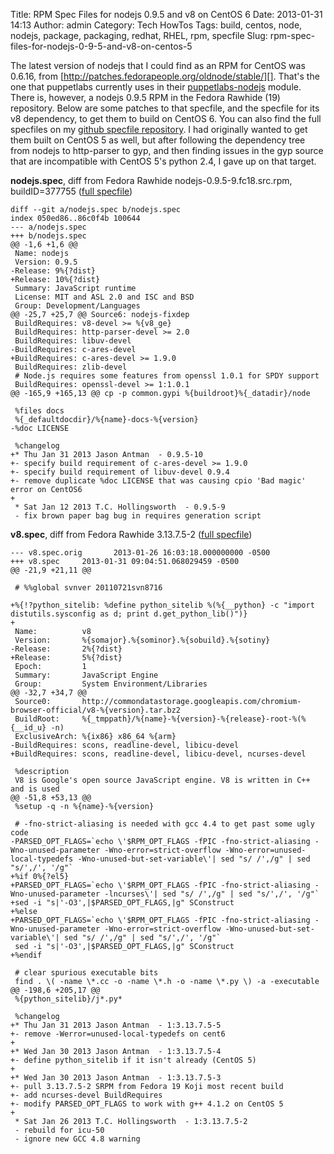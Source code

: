 Title: RPM Spec Files for nodejs 0.9.5 and v8 on CentOS 6
Date: 2013-01-31 14:13
Author: admin
Category: Tech HowTos
Tags: build, centos, node, nodejs, package, packaging, redhat, RHEL, rpm, specfile
Slug: rpm-spec-files-for-nodejs-0-9-5-and-v8-on-centos-5

The latest version of nodejs that I could find as an RPM for CentOS was
0.6.16, from [http://patches.fedorapeople.org/oldnode/stable/][]. That's
the one that puppetlabs currently uses in their [puppetlabs-nodejs][]
module. There is, however, a nodejs 0.9.5 RPM in the Fedora Rawhide (19)
repository. Below are some patches to that specfile, and the specfile
for its v8 dependency, to get them to build on CentOS 6. You can also
find the full specfiles on my [github specfile repository][]. I had
originally wanted to get them built on CentOS 5 as well, but after
following the dependency tree from nodejs to http-parser to gyp, and
then finding issues in the gyp source that are incompatible with CentOS
5's python 2.4, I gave up on that target.

**nodejs.spec**, diff from Fedora Rawhide nodejs-0.9.5-9.fc18.src.rpm,
buildID=377755 ([full specfile][])

~~~~{.diff}
diff --git a/nodejs.spec b/nodejs.spec
index 050ed86..86c0f4b 100644
--- a/nodejs.spec
+++ b/nodejs.spec
@@ -1,6 +1,6 @@
 Name: nodejs
 Version: 0.9.5
-Release: 9%{?dist}
+Release: 10%{?dist}
 Summary: JavaScript runtime
 License: MIT and ASL 2.0 and ISC and BSD
 Group: Development/Languages
@@ -25,7 +25,7 @@ Source6: nodejs-fixdep
 BuildRequires: v8-devel >= %{v8_ge}
 BuildRequires: http-parser-devel >= 2.0
 BuildRequires: libuv-devel
-BuildRequires: c-ares-devel
+BuildRequires: c-ares-devel >= 1.9.0
 BuildRequires: zlib-devel
 # Node.js requires some features from openssl 1.0.1 for SPDY support
 BuildRequires: openssl-devel >= 1:1.0.1
@@ -165,9 +165,13 @@ cp -p common.gypi %{buildroot}%{_datadir}/node
 
 %files docs
 %{_defaultdocdir}/%{name}-docs-%{version}
-%doc LICENSE
 
 %changelog
+* Thu Jan 31 2013 Jason Antman  - 0.9.5-10
+- specify build requirement of c-ares-devel >= 1.9.0
+- specify build requirement of libuv-devel 0.9.4
+- remove duplicate %doc LICENSE that was causing cpio 'Bad magic' error on CentOS6
+
 * Sat Jan 12 2013 T.C. Hollingsworth  - 0.9.5-9
 - fix brown paper bag bug in requires generation script
~~~~

**v8.spec**, diff from Fedora Rawhide 3.13.7.5-2 ([full specfile][1])

~~~~{.diff}
--- v8.spec.orig       2013-01-26 16:03:18.000000000 -0500
+++ v8.spec     2013-01-31 09:04:51.068029459 -0500
@@ -21,9 +21,11 @@
 
 # %%global svnver 20110721svn8716
 
+%{!?python_sitelib: %define python_sitelib %(%{__python} -c "import distutils.sysconfig as d; print d.get_python_lib()")}
+
 Name:          v8
 Version:       %{somajor}.%{sominor}.%{sobuild}.%{sotiny}
-Release:       2%{?dist}
+Release:       5%{?dist}
 Epoch:         1
 Summary:       JavaScript Engine
 Group:         System Environment/Libraries
@@ -32,7 +34,7 @@
 Source0:       http://commondatastorage.googleapis.com/chromium-browser-official/v8-%{version}.tar.bz2
 BuildRoot:     %{_tmppath}/%{name}-%{version}-%{release}-root-%(%{__id_u} -n)
 ExclusiveArch: %{ix86} x86_64 %{arm}
-BuildRequires: scons, readline-devel, libicu-devel
+BuildRequires: scons, readline-devel, libicu-devel, ncurses-devel
 
 %description
 V8 is Google's open source JavaScript engine. V8 is written in C++ and is used 
@@ -51,8 +53,13 @@
 %setup -q -n %{name}-%{version}
 
 # -fno-strict-aliasing is needed with gcc 4.4 to get past some ugly code
-PARSED_OPT_FLAGS=`echo \'$RPM_OPT_FLAGS -fPIC -fno-strict-aliasing -Wno-unused-parameter -Wno-error=strict-overflow -Wno-error=unused-local-typedefs -Wno-unused-but-set-variable\'| sed "s/ /',/g" | sed "s/',/', '/g"`
+%if 0%{?el5}
+PARSED_OPT_FLAGS=`echo \'$RPM_OPT_FLAGS -fPIC -fno-strict-aliasing -Wno-unused-parameter -lncurses\'| sed "s/ /',/g" | sed "s/',/', '/g"`
+sed -i "s|'-O3',|$PARSED_OPT_FLAGS,|g" SConstruct
+%else
+PARSED_OPT_FLAGS=`echo \'$RPM_OPT_FLAGS -fPIC -fno-strict-aliasing -Wno-unused-parameter -Wno-error=strict-overflow -Wno-unused-but-set-variable\'| sed "s/ /',/g" | sed "s/',/', '/g"`
 sed -i "s|'-O3',|$PARSED_OPT_FLAGS,|g" SConstruct
+%endif
 
 # clear spurious executable bits
 find . \( -name \*.cc -o -name \*.h -o -name \*.py \) -a -executable   
@@ -198,6 +205,17 @@
 %{python_sitelib}/j*.py*
 
 %changelog
+* Thu Jan 31 2013 Jason Antman  - 1:3.13.7.5-5
+- remove -Werror=unused-local-typedefs on cent6
+
+* Wed Jan 30 2013 Jason Antman  - 1:3.13.7.5-4
+- define python_sitelib if it isn't already (CentOS 5)
+
+* Wed Jan 30 2013 Jason Antman  - 1:3.13.7.5-3
+- pull 3.13.7.5-2 SRPM from Fedora 19 Koji most recent build
+- add ncurses-devel BuildRequires
+- modify PARSED_OPT_FLAGS to work with g++ 4.1.2 on CentOS 5
+ 
 * Sat Jan 26 2013 T.C. Hollingsworth  - 1:3.13.7.5-2
 - rebuild for icu-50
 - ignore new GCC 4.8 warning
~~~~

  [http://patches.fedorapeople.org/oldnode/stable/]: http://patches.fedorapeople.org/oldnode/stable/
  [puppetlabs-nodejs]: https://github.com/puppetlabs/puppetlabs-nodejs
  [github specfile repository]: https://github.com/jantman/specfiles
  [full specfile]: https://raw.github.com/jantman/specfiles/master/nodejs.spec
  [1]: https://raw.github.com/jantman/specfiles/master/v8.spec
